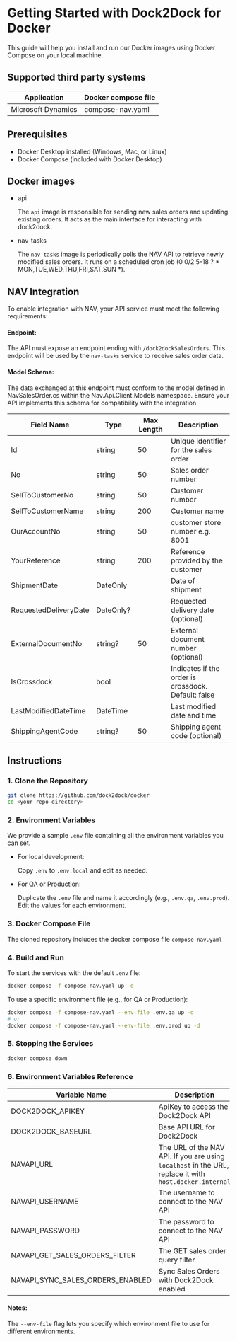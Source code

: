 # Getting Started with Dock2Dock for Docker

This guide will help you install and run our Docker images using Docker Compose on your local machine.

## Supported third party systems

| Application        | Docker compose file            |
|--------------------|--------------------------------|
| Microsoft Dynamics | compose-nav.yaml               |

## Prerequisites

- Docker Desktop installed (Windows, Mac, or Linux)
- Docker Compose (included with Docker Desktop)

## Docker images

- api 

  The `api` image is responsible for sending new sales orders and updating existing orders. It acts as the main interface for interacting with dock2dock.

- nav-tasks

  The `nav-tasks` image is periodically polls the NAV API to retrieve newly modified sales orders. It runs on a scheduled cron job (0 0/2 5-18 ? * MON,TUE,WED,THU,FRI,SAT,SUN *). 

## NAV Integration

To enable integration with NAV, your API service must meet the following requirements:

#### Endpoint:

The API must expose an endpoint ending with `/dock2dockSalesOrders`. This endpoint will be used by the `nav-tasks` service to receive sales order data.

#### Model Schema:

The data exchanged at this endpoint must conform to the model defined in NavSalesOrder.cs within the Nav.Api.Client.Models namespace. Ensure your API implements this schema for compatibility with the integration.

| Field Name        | Type            | Max Length | Description | 
|-------------------|-----------------|-|------------|
| Id                    |	string  | 50 |Unique identifier for the sales order |
| No                    |	string  | 50 |Sales order number |
| SellToCustomerNo      |	string  | 50 |Customer number |
| SellToCustomerName    |	string	| 200 |Customer name |
| OurAccountNo	        |string	    | 50 |customer store number e.g. 8001 |
| YourReference         | string	| 200 |Reference provided by the customer |
| ShipmentDate          |DateOnly   |  |Date of shipment |
| RequestedDeliveryDate	|DateOnly?	|  |Requested delivery date (optional) |
| ExternalDocumentNo    |	string?	| 50 |External document number (optional) |
| IsCrossdock           |	bool	|  | Indicates if the order is crossdock. Default: false |
| LastModifiedDateTime  |DateTime	|  |Last modified date and time |
| ShippingAgentCode	    | string?	| 50 |Shipping agent code (optional) |

## Instructions

### 1. Clone the Repository

```bash
git clone https://github.com/dock2dock/docker
cd <your-repo-directory>
```

### 2. Environment Variables

We provide a sample `.env` file containing all the environment variables you can set.

- For local development:

    Copy `.env` to `.env.local` and edit as needed.

- For QA or Production:

    Duplicate the `.env` file and name it accordingly (e.g., `.env.qa`, `.env.prod`).
    Edit the values for each environment.

### 3. Docker Compose File

The cloned repository includes the docker compose file `compose-nav.yaml`

### 4. Build and Run

To start the services with the default `.env` file:

```bash
docker compose -f compose-nav.yaml up -d
```

To use a specific environment file (e.g., for QA or Production):

```bash
docker compose -f compose-nav.yaml --env-file .env.qa up -d
# or
docker compose -f compose-nav.yaml --env-file .env.prod up -d
```

### 5. Stopping the Services

```bash
docker compose down
```

### 6. Environment Variables Reference

| Variable Name     | Description                              |
|-------------------|------------------------------------------|
| DOCK2DOCK_APIKEY | ApiKey to access the Dock2Dock API       |
| DOCK2DOCK_BASEURL | Base API URL for Dock2Dock |
| NAVAPI_URL | The URL of the NAV API. If you are using `localhost` in the URL, replace it with `host.docker.internal`    |
| NAVAPI_USERNAME | The username to connect to the NAV API   | 
| NAVAPI_PASSWORD | The password to connect to the NAV API   | 
| NAVAPI_GET_SALES_ORDERS_FILTER | The GET sales order query filter         |
| NAVAPI_SYNC_SALES_ORDERS_ENABLED | Sync Sales Orders with Dock2Dock enabled |

#### Notes:

The `--env-file` flag lets you specify which environment file to use for different environments.